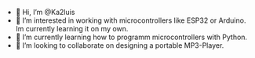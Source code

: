 - 👋 Hi, I’m @Ka2luis
- 👀 I’m interested in working with microcontrollers like ESP32 or Arduino. Im currently learning it on my own.
- 🌱 I’m currently learning how to programm microcontrollers with Python. 
- 💞️ I’m looking to collaborate on designing a portable MP3-Player. 
